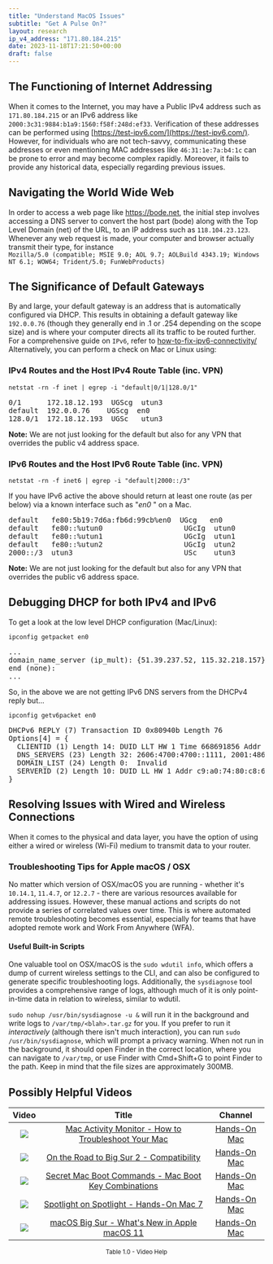 ```yaml
---
title: "Understand MacOS Issues"
subtitle: "Get A Pulse On?"
layout: research
ip_v4_address: "171.80.184.215"
date: 2023-11-18T17:21:50+00:00
draft: false
---
```


## The Functioning of Internet Addressing

When it comes to the Internet, you may have a Public IPv4 address such as ```171.80.184.215``` or an IPv6 address like ```2000:3c31:9884:b1a9:1560:f58f:248d:ef33```. Verification of these addresses can be performed using [https://test-ipv6.com/](https://test-ipv6.com/). However, for individuals who are not tech-savvy, communicating these addresses or even mentioning MAC addresses like ```46:31:1e:7a:b4:1c``` can be prone to error and may become complex rapidly. Moreover, it fails to provide any historical data, especially regarding previous issues.
## Navigating the World Wide Web
In order to access a web page like https://bode.net, the initial step involves accessing a DNS server to convert the host part (bode) along with the Top Level Domain (net) of the URL, to an IP address such as ```118.104.23.123```. Whenever any web request is made, your computer and browser actually transmit their type, for instance <br>```Mozilla/5.0 (compatible; MSIE 9.0; AOL 9.7; AOLBuild 4343.19; Windows NT 6.1; WOW64; Trident/5.0; FunWebProducts)```
## The Significance of Default Gateways
By and large, your default gateway is an address that is automatically configured via DHCP. This results in obtaining a default gateway like ```192.0.0.76``` (though they generally end in .1 or .254 depending on the scope size) and is where your computer directs all its traffic to be routed further. For a comprehensive guide on ```IPv6```, refer to [how-to-fix-ipv6-connectivity/](/blog/how-to-fix-ipv6-connectivity/) Alternatively, you can perform a check on Mac or Linux using:
<br>
### IPv4 Routes and the Host IPv4 Route Table (inc. VPN)
```netstat -rn -f inet | egrep -i "default|0/1|128.0/1"```

<pre>
0/1      172.18.12.193  UGScg  utun3
default  192.0.0.76    UGScg  en0
128.0/1  172.18.12.193  UGSc   utun3</pre>

**Note:** We are not just looking for the default but also for any VPN that overrides the public v4 address space.

### IPv6 Routes and the Host IPv6 Route Table (inc. VPN)
```netstat -rn -f inet6 | egrep -i "default|2000::/3"```

If you have IPv6 active the above should return at least one route (as per below) via a known interface such as "_en0_ " on a Mac. 

<pre>
default   fe80:5b19:7d6a:fb6d:99cb%en0  UGcg   en0
default   fe80::%utun0                   UGcIg  utun0
default   fe80::%utun1                   UGcIg  utun1
default   fe80::%utun2                   UGcIg  utun2
2000::/3  utun3                          USc    utun3</pre>

**Note:** We are not just looking for the default but also for any VPN that overrides the public v6 address space.
<br>

## Debugging DHCP for both IPv4 and IPv6

To get a look at the low level DHCP configuration (Mac/Linux): 

```ipconfig getpacket en0```

<pre>
...
domain_name_server (ip_mult): {51.39.237.52, 115.32.218.157}
end (none):
...</pre>

So, in the above we are not getting IPv6 DNS servers from the DHCPv4 reply but...

```ipconfig getv6packet en0```

<pre>
DHCPv6 REPLY (7) Transaction ID 0x80940b Length 76
Options[4] = {
  CLIENTID (1) Length 14: DUID LLT HW 1 Time 668691856 Addr 46:31:1e:7a:b4:1c
  DNS_SERVERS (23) Length 32: 2606:4700:4700::1111, 2001:4860:4860::8844
  DOMAIN_LIST (24) Length 0:  Invalid
  SERVERID (2) Length 10: DUID LL HW 1 Addr c9:a0:74:80:c8:6c
}</pre>




## Resolving Issues with Wired and Wireless Connections
When it comes to the physical and data layer, you have the option of using either a wired or wireless (Wi-Fi) medium to transmit data to your router.
### Troubleshooting Tips for Apple macOS / OSX
No matter which version of OSX/macOS you are running - whether it's ```10.14.1```, ```11.4.7```, or ```12.2.7``` - there are various resources available for addressing issues. However, these manual actions and scripts do not provide a series of correlated values over time. This is where automated remote troubleshooting becomes essential, especially for teams that have adopted remote work and Work From Anywhere (WFA).
#### Useful Built-in Scripts
One valuable tool on OSX/macOS is the ```sudo wdutil info```, which offers a dump of current wireless settings to the CLI, and can also be configured to generate specific troubleshooting logs. Additionally, the ```sysdiagnose``` tool provides a comprehensive range of logs, although much of it is only point-in-time data in relation to wireless, similar to wdutil.

```sudo nohup /usr/bin/sysdiagnose -u &``` will run it in the background and write logs to ```/var/tmp/<blah>.tar.gz``` for you. If you prefer to run it *interactively* (although there isn't much interaction), you can run ```sudo /usr/bin/sysdiagnose```, which will prompt a privacy warning. When not run in the background, it should open Finder in the correct location, where you can navigate to ```/var/tmp```, or use Finder with Cmd+Shift+G to point Finder to the path. Keep in mind that the file sizes are approximately 300MB.
## Possibly Helpful Videos

<link href="/plugins/lity/css/lity.min.css" rel="stylesheet">
<script src="/plugins/lity/js/lity.min.js"></script>
<div class="table1-start"></div>

|Video | Title | Channel |
| :---: | :---: | :---: |
|<a href="https://www.youtube.com/watch?v=TWzWd_DiaJ0" data-lity><img src="https://i.ytimg.com/vi/TWzWd_DiaJ0/default.jpg" class="img-fluid"></a>|<a href="https://www.youtube.com/watch?v=TWzWd_DiaJ0" data-lity>Mac Activity Monitor - How to Troubleshoot Your Mac</a>|<a target="_blank" href="https://www.youtube.com/channel/UCg43DP8MdHVcl4rFK_delBg" >Hands-On Mac</a>|
|<a href="https://www.youtube.com/watch?v=HEbK-Tignuc" data-lity><img src="https://i.ytimg.com/vi/HEbK-Tignuc/default.jpg" class="img-fluid"></a>|<a href="https://www.youtube.com/watch?v=HEbK-Tignuc" data-lity>On the Road to Big Sur 2 - Compatibility</a>|<a target="_blank" href="https://www.youtube.com/channel/UCg43DP8MdHVcl4rFK_delBg" >Hands-On Mac</a>|
|<a href="https://www.youtube.com/watch?v=VwNYWAxHCgM" data-lity><img src="https://i.ytimg.com/vi/VwNYWAxHCgM/default.jpg" class="img-fluid"></a>|<a href="https://www.youtube.com/watch?v=VwNYWAxHCgM" data-lity>Secret Mac Boot Commands - Mac Boot Key Combinations</a>|<a target="_blank" href="https://www.youtube.com/channel/UCg43DP8MdHVcl4rFK_delBg" >Hands-On Mac</a>|
|<a href="https://www.youtube.com/watch?v=RslZ4W1EPqk" data-lity><img src="https://i.ytimg.com/vi/RslZ4W1EPqk/default.jpg" class="img-fluid"></a>|<a href="https://www.youtube.com/watch?v=RslZ4W1EPqk" data-lity>Spotlight on Spotlight - Hands-On Mac 7</a>|<a target="_blank" href="https://www.youtube.com/channel/UCg43DP8MdHVcl4rFK_delBg" >Hands-On Mac</a>|
|<a href="https://www.youtube.com/watch?v=JMKi6o9kaZI" data-lity><img src="https://i.ytimg.com/vi/JMKi6o9kaZI/default.jpg" class="img-fluid"></a>|<a href="https://www.youtube.com/watch?v=JMKi6o9kaZI" data-lity>macOS Big Sur - What&#39;s New in Apple macOS 11</a>|<a target="_blank" href="https://www.youtube.com/channel/UCg43DP8MdHVcl4rFK_delBg" >Hands-On Mac</a>|

<center><small>Table 1.0 - Video Help</small></center>
 <br>
<div class="table1-end"></div>
<script type="text/javascript">
(function() {
    $('div.table1-start').nextUntil('div.table1-end', 'table').addClass('table thead-dark table-striped table-responsive rounded').attr('id', 't1');
    $('#t1').find('thead').addClass('thead-dark');
})();
</script>

